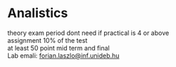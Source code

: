 # Analistics

theory exam period dont need if practical is 4 or above <br />
assignment 10% of the test <br />
at least 50 point mid term and final <br />
Lab emali: forian.laszlo@inf.unideb.hu
